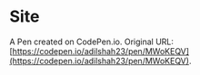 # Site

A Pen created on CodePen.io. Original URL: [https://codepen.io/adilshah23/pen/MWoKEQV](https://codepen.io/adilshah23/pen/MWoKEQV).


